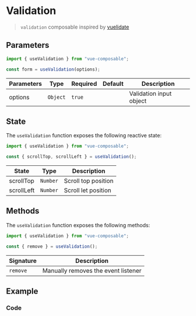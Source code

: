 # Validation

> `validation` composable inspired by [vuelidate](https://github.com/vuelidate/vuelidate)

## Parameters

```js
import { useValidation } from "vue-composable";

const form = useValidation(options);
```

| Parameters | Type     | Required | Default | Description             |
| ---------- | -------- | -------- | ------- | ----------------------- |
| options    | `Object` | `true`   |         | Validation input object |

## State

The `useValidation` function exposes the following reactive state:

```js
import { useValidation } from "vue-composable";

const { scrollTop, scrollLeft } = useValidation();
```

| State      | Type     | Description         |
| ---------- | -------- | ------------------- |
| scrollTop  | `Number` | Scroll top position |
| scrollLeft | `Number` | Scroll let position |

## Methods

The `useValidation` function exposes the following methods:

```js
import { useValidation } from "vue-composable";

const { remove } = useValidation();
```

| Signature | Description                         |
| --------- | ----------------------------------- |
| `remove`  | Manually removes the event listener |

## Example

<validation-example/>

### Code

```vue

```
